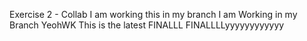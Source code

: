 Exercise 2 - Collab
I am working this in my branch 
I am Working in my Branch YeohWK
This is the latest 
FINALLL
FINALLLLyyyyyyyyyyyy
